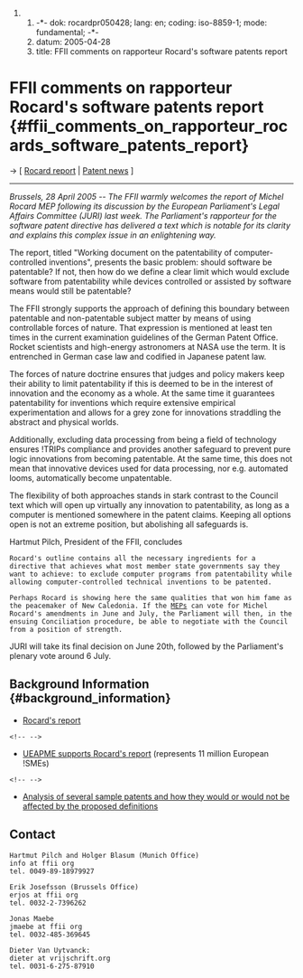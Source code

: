 1.  1.  -\*- dok: rocardpr050428; lang: en; coding: iso-8859-1; mode:
        fundamental; -\*-
    2.  datum: 2005-04-28
    3.  title: FFII comments on rapporteur Rocard\'s software patents
        report

# FFII comments on rapporteur Rocard\'s software patents report {#ffii_comments_on_rapporteur_rocards_software_patents_report}

-\> \[ [ Rocard report](Rocard050413En "wikilink") \| [ Patent
news](SwpatcninoEn "wikilink") \]

------------------------------------------------------------------------

*Brussels, 28 April 2005 \-- The FFII warmly welcomes the report of
Michel Rocard MEP following its discussion by the European Parliament\'s
Legal Affairs Committee (JURI) last week. The Parliament\'s rapporteur
for the software patent directive has delivered a text which is notable
for its clarity and explains this complex issue in an enlightening way.*

The report, titled \"Working document on the patentability of computer-
controlled inventions\", presents the basic problem: should software be
patentable? If not, then how do we define a clear limit which would
exclude software from patentability while devices controlled or assisted
by software means would still be patentable?

The FFII strongly supports the approach of defining this boundary
between patentable and non-patentable subject matter by means of using
controllable forces of nature. That expression is mentioned at least ten
times in the current examination guidelines of the German Patent Office.
Rocket scientists and high-energy astronomers at NASA use the term. It
is entrenched in German case law and codified in Japanese patent law.

The forces of nature doctrine ensures that judges and policy makers keep
their ability to limit patentability if this is deemed to be in the
interest of innovation and the economy as a whole. At the same time it
guarantees patentability for inventions which require extensive
empirical experimentation and allows for a grey zone for innovations
straddling the abstract and physical worlds.

Additionally, excluding data processing from being a field of technology
ensures !TRIPs compliance and provides another safeguard to prevent pure
logic innovations from becoming patentable. At the same time, this does
not mean that innovative devices used for data processing, nor e.g.
automated looms, automatically become unpatentable.

The flexibility of both approaches stands in stark contrast to the
Council text which will open up virtually any innovation to
patentability, as long as a computer is mentioned somewhere in the
patent claims. Keeping all options open is not an extreme position, but
abolishing all safeguards is.

Hartmut Pilch, President of the FFII, concludes

`Rocard's outline contains all the necessary ingredients for a`\
`directive that achieves what most member state governments say they`\
`want to achieve: to exclude computer programs from patentability while`\
`allowing computer-controlled technical inventions to be patented.`

`Perhaps Rocard is showing here the same qualities that won him fame as`\
`the peacemaker of New Caledonia. If the `[`MEPs`](MEPs "wikilink")` can vote for Michel`\
`Rocard's amendments in June and July, the Parliament will then, in the`\
`ensuing Conciliation procedure, be able to negotiate with the Council`\
`from a position of strength.`

JURI will take its final decision on June 20th, followed by the
Parliament\'s plenary vote around 6 July.

## Background Information {#background_information}

-   [ Rocard\'s report](Rocard050413En "wikilink")

```{=html}
<!-- -->
```
-   [UEAPME supports Rocard\'s
    report](http://www.ueapme.org/docs/press_releases/pr_2005/050427_CIIcampaign.pdf "wikilink")
    (represents 11 million European !SMEs)

```{=html}
<!-- -->
```
-   [Analysis of several sample patents and how they would or would not
    be affected by the proposed
    definitions](http://swpat.ffii.org/log/05/eictasme04/#pikta "wikilink")

## Contact

`Hartmut Pilch and Holger Blasum (Munich Office)`\
`info at ffii org`\
`tel. 0049-89-18979927`

`Erik Josefsson (Brussels Office)`\
`erjos at ffii org`\
`tel. 0032-2-7396262`

`Jonas Maebe`\
`jmaebe at ffii org`\
`tel. 0032-485-369645`

`Dieter Van Uytvanck:`\
`dieter at vrijschrift.org`\
`tel. 0031-6-275-87910`
